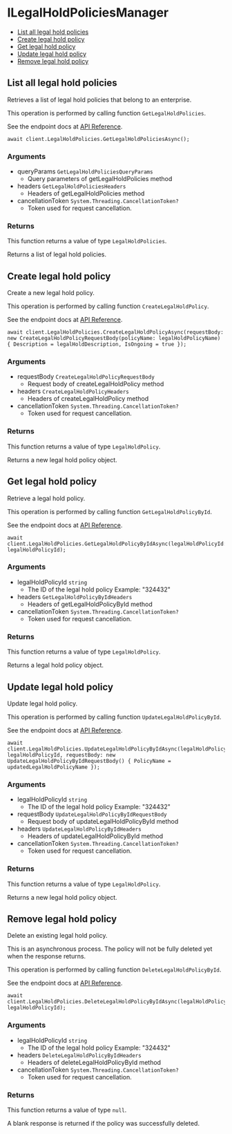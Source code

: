 # ILegalHoldPoliciesManager


- [List all legal hold policies](#list-all-legal-hold-policies)
- [Create legal hold policy](#create-legal-hold-policy)
- [Get legal hold policy](#get-legal-hold-policy)
- [Update legal hold policy](#update-legal-hold-policy)
- [Remove legal hold policy](#remove-legal-hold-policy)

## List all legal hold policies

Retrieves a list of legal hold policies that belong to
an enterprise.

This operation is performed by calling function `GetLegalHoldPolicies`.

See the endpoint docs at
[API Reference](https://developer.box.com/reference/get-legal-hold-policies/).

<!-- sample get_legal_hold_policies -->
```
await client.LegalHoldPolicies.GetLegalHoldPoliciesAsync();
```

### Arguments

- queryParams `GetLegalHoldPoliciesQueryParams`
  - Query parameters of getLegalHoldPolicies method
- headers `GetLegalHoldPoliciesHeaders`
  - Headers of getLegalHoldPolicies method
- cancellationToken `System.Threading.CancellationToken?`
  - Token used for request cancellation.


### Returns

This function returns a value of type `LegalHoldPolicies`.

Returns a list of legal hold policies.


## Create legal hold policy

Create a new legal hold policy.

This operation is performed by calling function `CreateLegalHoldPolicy`.

See the endpoint docs at
[API Reference](https://developer.box.com/reference/post-legal-hold-policies/).

<!-- sample post_legal_hold_policies -->
```
await client.LegalHoldPolicies.CreateLegalHoldPolicyAsync(requestBody: new CreateLegalHoldPolicyRequestBody(policyName: legalHoldPolicyName) { Description = legalHoldDescription, IsOngoing = true });
```

### Arguments

- requestBody `CreateLegalHoldPolicyRequestBody`
  - Request body of createLegalHoldPolicy method
- headers `CreateLegalHoldPolicyHeaders`
  - Headers of createLegalHoldPolicy method
- cancellationToken `System.Threading.CancellationToken?`
  - Token used for request cancellation.


### Returns

This function returns a value of type `LegalHoldPolicy`.

Returns a new legal hold policy object.


## Get legal hold policy

Retrieve a legal hold policy.

This operation is performed by calling function `GetLegalHoldPolicyById`.

See the endpoint docs at
[API Reference](https://developer.box.com/reference/get-legal-hold-policies-id/).

<!-- sample get_legal_hold_policies_id -->
```
await client.LegalHoldPolicies.GetLegalHoldPolicyByIdAsync(legalHoldPolicyId: legalHoldPolicyId);
```

### Arguments

- legalHoldPolicyId `string`
  - The ID of the legal hold policy Example: "324432"
- headers `GetLegalHoldPolicyByIdHeaders`
  - Headers of getLegalHoldPolicyById method
- cancellationToken `System.Threading.CancellationToken?`
  - Token used for request cancellation.


### Returns

This function returns a value of type `LegalHoldPolicy`.

Returns a legal hold policy object.


## Update legal hold policy

Update legal hold policy.

This operation is performed by calling function `UpdateLegalHoldPolicyById`.

See the endpoint docs at
[API Reference](https://developer.box.com/reference/put-legal-hold-policies-id/).

<!-- sample put_legal_hold_policies_id -->
```
await client.LegalHoldPolicies.UpdateLegalHoldPolicyByIdAsync(legalHoldPolicyId: legalHoldPolicyId, requestBody: new UpdateLegalHoldPolicyByIdRequestBody() { PolicyName = updatedLegalHoldPolicyName });
```

### Arguments

- legalHoldPolicyId `string`
  - The ID of the legal hold policy Example: "324432"
- requestBody `UpdateLegalHoldPolicyByIdRequestBody`
  - Request body of updateLegalHoldPolicyById method
- headers `UpdateLegalHoldPolicyByIdHeaders`
  - Headers of updateLegalHoldPolicyById method
- cancellationToken `System.Threading.CancellationToken?`
  - Token used for request cancellation.


### Returns

This function returns a value of type `LegalHoldPolicy`.

Returns a new legal hold policy object.


## Remove legal hold policy

Delete an existing legal hold policy.

This is an asynchronous process. The policy will not be
fully deleted yet when the response returns.

This operation is performed by calling function `DeleteLegalHoldPolicyById`.

See the endpoint docs at
[API Reference](https://developer.box.com/reference/delete-legal-hold-policies-id/).

<!-- sample delete_legal_hold_policies_id -->
```
await client.LegalHoldPolicies.DeleteLegalHoldPolicyByIdAsync(legalHoldPolicyId: legalHoldPolicyId);
```

### Arguments

- legalHoldPolicyId `string`
  - The ID of the legal hold policy Example: "324432"
- headers `DeleteLegalHoldPolicyByIdHeaders`
  - Headers of deleteLegalHoldPolicyById method
- cancellationToken `System.Threading.CancellationToken?`
  - Token used for request cancellation.


### Returns

This function returns a value of type `null`.

A blank response is returned if the policy was
successfully deleted.


